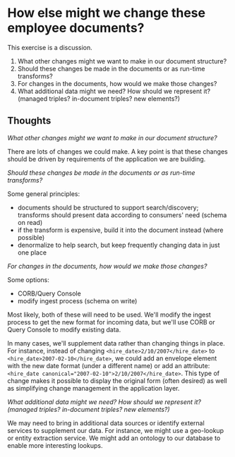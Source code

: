 # How else might we change these employee documents? 

This exercise is a discussion. 

1. What other changes might we want to make in our document structure? 
2. Should these changes be made in the documents or as run-time transforms?
3. For changes in the documents, how would we make those changes? 
4. What additional data might we need? How should we represent it? (managed
triples? in-document triples? new elements?)

## Thoughts

*What other changes might we want to make in our document structure?*

There are lots of changes we could make. A key point is that these changes 
should be driven by requirements of the application we are building. 

*Should these changes be made in the documents or as run-time transforms?*

Some general principles:

* documents should be structured to support search/discovery; transforms should present data according to consumers' need (schema on read)
* if the transform is expensive, build it into the document instead (where possible)
* denormalize to help search, but keep frequently changing data in just one place

*For changes in the documents, how would we make those changes?*

Some options:

* CORB/Query Console
* modify ingest process (schema on write)

Most likely, both of these will need to be used. We'll modify the ingest 
process to get the new format for incoming data, but we'll use CORB or Query
Console to modify existing data. 

In many cases, we'll supplement data rather than changing things in place. For
instance, instead of changing `<hire_date>2/10/2007</hire_date>` to 
`<hire_date>2007-02-10</hire_date>`, we could add an envelope element with the
new date format (under a different name) or add an attribute:
`<hire_date canonical="2007-02-10">2/10/2007</hire_date>`. This type of change
makes it possible to display the original form (often desired) as well as 
simplifying change management in the application layer. 

*What additional data might we need? How should we represent it? (managed
triples? in-document triples? new elements?)*

We may need to bring in additional data sources or identify external services 
to supplement our data. For instance, we might use a geo-lookup or entity 
extraction service. We might add an ontology to our database to enable more 
interesting lookups. 